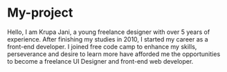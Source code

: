 # My-project
Hello,
I am Krupa Jani, a young freelance designer with over 5 years of experience. After finishing my studies in 2010, I started my career as a front-end developer. I joined free code camp to enhance my skills, perseverance and desire to learn more have afforded me the opportunities to become a freelance UI Designer and front-end web developer.
